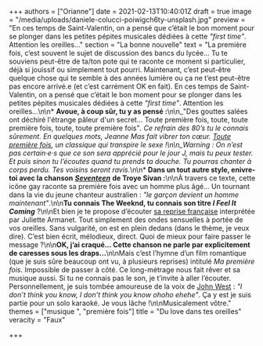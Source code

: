 +++
authors = ["Orianne"]
date = 2021-02-13T10:40:01Z
draft = true
image = "/media/uploads/daniele-colucci-poiwigch6ty-unsplash.jpg"
preview = "En ces temps de Saint-Valentin, on a pensé que c’était le bon moment pour se plonger dans les petites pépites musicales dédiées à cette _\"first time\"_. Attention les oreilles..."
section = "La bonne nouvelle"
text = "La première fois, c’est souvent le sujet de discussion des bancs du lycée... Tu te souviens peut-être de ta/ton pote qui te raconte ce moment si particulier, déjà si jouissif ou simplement tout pourri. Maintenant, c’est peut-être quelque chose qui te semble à des années lumière ou ça ne t’est peut-être pas encore arrivé.e (et c’est carrément OK en fait). En ces temps de Saint-Valentin, on a pensé que c’était le bon moment pour se plonger dans les petites pépites musicales dédiées à cette _\"first time\"_. Attention les oreilles...\n\n* **Avoue, à coup sûr, tu y as pensé :**\n\n_\"Des gouttes salées ont déchiré l'étrange pâleur d'un secret... Toute première fois, toute, toute première fois, toute, toute première fois\"_. Ce refrain des 80’s tu le connais sûrement. En quelques mots, Jeanne Mas fait vibrer ton cœur. [_Toute première fois_](https://www.youtube.com/watch?v=wMuOLH-oQKs&ab_channel=BrunoFortin), un classique qui transpire le sexe !\n\n_Warning : On n’est pas certain·e·s que ce son sera apprécié pour le jour J, mais tu peux tester. Et puis sinon tu l’écoutes quand tu prends ta douche. Tu pourras chanter à corps perdu. Tes voisins seront ravis._\n\n* **Dans un tout autre style, enivre-toi avec la chanson** [**_Seventeen_**](https://www.youtube.com/watch?v=4pxdGNVqwnA&ab_channel=TroyeSivan-Topic) **de Troye Sivan :**\n\nÀ travers ce texte, cette icône gay raconte sa première fois avec un homme plus âgé... Un tournant dans la vie du jeune chanteur australien : _\"le garçon devient un homme maintenant\"_.\n\n**Tu connais The Weeknd, tu connais son titre _I Feel It Coming_** ?\n\nEt bien je te propose d’écouter [sa reprise française](https://www.youtube.com/watch?v=YDI5RoGQsAs&ab_channel=aurianrt) interprétée par Juliette Armanet. Tout simplement des ondes sensuelles à portée de vos oreilles. Sans vulgarité, on est en plein dedans (dans le thème, je veux dire). C’est bien écrit, mélodieux, direct. Quoi de mieux pour faire passer le message ?\n\n**OK, j’ai craqué… Cette chanson ne parle par explicitement de caresses sous les draps...**\n\nMais c’est l’hymne d’un film romantique (que je suis sûre beaucoup ont vu, à plusieurs reprises) intitulé _Ma première fois_. Impossible de passer à côté. Ce long-métrage nous fait rêver et sa musique aussi. Si tu ne connais pas le son, je t’invite à aller l’écouter. Personnellement, je suis tombée amoureuse de la voix de [John West](https://www.youtube.com/watch?v=qmQNzZ3GR4I&ab_channel=ryco93700) : _\"I don’t think you know, I don’t think you know ohoho ehehe\"_. Ça y est je suis partie pour un solo karaoké. Je vous lâche !\n\nMusicalement vôtre."
themes = ["musique ", "première fois"]
title = "Du love dans tes oreilles"
veracity = "Faux"

+++
